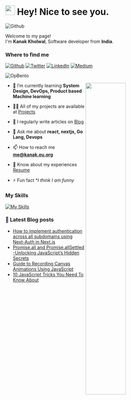 <h1><img src="https://emojis.slackmojis.com/emojis/images/1531849430/4246/blob-sunglasses.gif?1531849430" width="30"/> Hey! Nice to see you.</h1>

<img alt="Github" src="https://visitor-badge.laobi.icu/badge?page_id=kanakkholwal.visitor-badge" />
<p>Welcome to my page! </br> I'm <b>Kanak Kholwal</b>, Software developer from <b>India</b>. </p>
<h3>Where to find me</h3>
<p><a href="https://github.com/kanakkholwal" target="_blank"><img alt="Github" src="https://img.shields.io/badge/GitHub-%2312100E.svg?&style=for-the-badge&logo=Github&logoColor=white" /></a> <a href="https://twitter.com/kanakkholwal" target="_blank"><img alt="Twitter" src="https://img.shields.io/badge/twitter-%231DA1F2.svg?&style=for-the-badge&logo=twitter&logoColor=white" /></a> <a href="https://www.linkedin.com/in/kanak-kholwal" target="_blank"><img alt="LinkedIn" src="https://img.shields.io/badge/linkedin-%230077B5.svg?&style=for-the-badge&logo=linkedin&logoColor=white" /></a> <a href="https://medium.com/@kanakkholwal" target="_blank"><img alt="Medium" src="https://img.shields.io/badge/medium-%2312100E.svg?&style=for-the-badge&logo=medium&logoColor=white" /></a>
</p>


![OpBento](https://firebasestorage.googleapis.com/v0/b/smartkaksha-fe32c.appspot.com/o/opbento%2Fkanakkholwal794c3.png?alt=media)


<picture>
    <source media="(prefers-color-scheme: dark)" srcset="https://github-readme-stats-ouuan.vercel.app/api?username=kanakkholwal&theme=dark&show_icons=true">
    <img align="right" width="50%" src="https://github-readme-stats-ouuan.vercel.app/api?username=kanakkholwal&show_icons=true">
</picture>

<!--
- 🔭 I’m currently working on [NexoNauts](https://www.nexonauts.com/)
-->

- 🌱 I’m currently learning **System Design, DevOps, Product based Machine learning**

- 👨‍💻 All of my projects are available at [Projects](https://kanakkholwal.eu.org)

- 📝 I regularly write articles on [Blog](http://kanakkholwal.medium.com)

- 💬 Ask me about **react, nextjs, Go Lang, Devops**

- 📫 How to reach me **me@kanak.eu.org**

- 📄 Know about my experiences [Resume](https://docs.google.com/document/d/1WleBXhgUwDkRIfodJCvhPchoVBjaCf7Q/edit?usp=sharing&ouid=109800121336149113874&rtpof=true&sd=true)

- ⚡ Fun fact **I think I am *funny**


### My Skills

[![My Skills](https://skillicons.dev/icons?i=js,ts,go,python,docker,postgres,mongodb,redis,firebase,npm,pnpm,git,github,gcp,svg,vercel,nextjs,vite,tailwind,notion,react,express,nodejs,postman,figma,bootstrap,html,css,sass)](https://kanakkholwal.eu.org)

### 📔 Latest Blog posts
<!-- BLOG-POST-LIST:START -->
- [How to implement authentication across all subdomains using Next-Auth in Next.js](https://kanakkholwal.medium.com/how-to-implement-authentication-across-all-subdomains-using-next-auth-in-next-js-2ad8393c268d)
- [Promise.all and Promise.allSettled -Unlocking JavaScript’s Hidden Secrets](https://kanakkholwal.medium.com/5-things-you-dont-know-about-promise-all-6ab469192b45)
- [Guide to Recording Canvas Animations Using JavaScript](https://kanakkholwal.medium.com/guide-to-recording-canvas-animations-using-javascript-d2bb1b6e2523)
- [10 JavaScript Tricks You Need To Know About](https://kanakkholwal.medium.com/25-javascript-tricks-you-need-to-know-about-c1979ea2ec2b)
<!-- BLOG-POST-LIST:END -->
